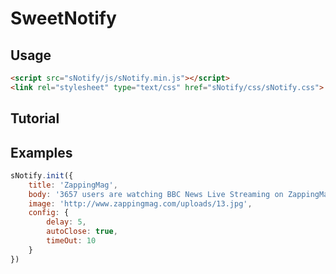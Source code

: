 # SweetNotify

Usage
-----

```html
<script src="sNotify/js/sNotify.min.js"></script>
<link rel="stylesheet" type="text/css" href="sNotify/css/sNotify.css">
```

Tutorial
--------

Examples
--------

```javascript
sNotify.init({
	title: 'ZappingMag',
	body: '3657 users are watching BBC News Live Streaming on ZappingMag',
	image: 'http://www.zappingmag.com/uploads/13.jpg',
	config: {
		delay: 5,
		autoClose: true,
		timeOut: 10
	}
})
```
